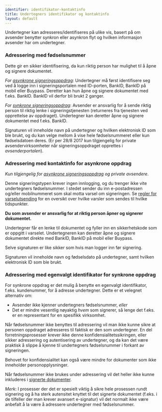 ```yaml
---
identifier: identifikator-kontaktinfo
title: Undertegners identifikator og kontaktinfo
layout: default
---
```


Undertegner kan adresseres/identifiseres på ulike vis, basert på om avsender benytter synkron eller asynkron flyt og hvilken informasjon avsender har om undertegner.

### Adressering med fødselsnummer

Dette gir en sikker identifisering, da kun riktig person har mulighet til å åpne og signere dokumentet.

_For [asynkrone signeringsoppdrag](#asynkrone-signeringsoppdrag)_: Undertegner må først identifisere seg ved å logge inn i signeringsportalen med ID-porten, BankID, BankID på mobil eller Buypass. Deretter kan hun åpne og signere dokumentet med f.eks. BankID. BankID vil derfor bli brukt 2 ganger.

_For [synkrone signeringsoppdrag](#synkrone-signeringsoppdrag)_: Avsender er ansvarlig for å sende riktig person til riktig lenke i signeringstjenesten (returneres fra tjenesten ved opprettelse av oppdraget). Undertegner kan deretter åpne og signere dokumentet med f.eks. BankID.

Signaturen vil inneholde navn på undertegner og hvilken elektronisk ID som ble brukt, og du kan velge mellom å vise hele fødselsnummeret eller kun fødselsdatoen deres. (Er per 28/8 2017 kun tilgjengelig for private avsendervirksomheter når signeringsoppdraget opprettes i _avsenderportalen_).


### Adressering med kontaktinfo for asynkrone oppdrag

_Kun tilgjengelig for [asynkrone signeringsoppdrag](#asynkrone-signeringsoppdrag) og private avsendere_.

Denne signeringstypen krever ingen innlogging, og du trenger ikke vite undertegners fødselsnummer. I stedet sender du inn e-postadressen og/eller mobilnummeret som skal motta varsel om signeringen. Se [regler for varselutsending](#regler-for-utsending) for en oversikt over hvilke varsler som sendes til hvilke tidspunkter.

**Du som avsender er ansvarlig for at riktig person åpner og signerer dokumentet.**

Undertegner får en lenke til dokumentet og fyller inn en sikkerhetskode som er oppgitt i varselet. Undertegneren kan deretter åpne og signere dokumentet direkte med BankID, BankID på mobil eller Buypass.

Selve signaturen er like sikker som hvis man logger inn før signering.

Signaturen vil inneholde navn og fødselsdato på undertegner, samt hvilken elektronisk ID som ble brukt.


### Adressering med egenvalgt identifikator for synkrone oppdrag

For synkrone oppdrag er det mulig å benytte en egenvalgt identifikator, f.eks. kundenummer, for å adresse undertegner. Dette er et velegnet alternativ om:

- Avsender ikke kjenner undertegners fødselsnummer, _eller_
- Det er mindre vesentlig nøyaktig _hvem_ som signerer, så lenge det f.eks. er en representant for en spesifikk virksomhet.

Når fødselsnummer ikke benyttes til adressering vil man ikke kunne sikre at personen oppdraget adresseres til faktisk er den som undertegner. En del forretningsprosesser krever ikke denne konfidensialitetssikringen, eller sikker adressering og autentisering av undertegner, og da kan det være praktisk å slippe å kjenne til undertegners fødselsnummer i forkant av signeringen.

Behovet for konfidensialitet kan også være mindre for dokumenter som ikke inneholder personopplysninger.

Når fødselsnummer ikke brukes under adressering vil det heller ikke kunne inkluderes i [signerte dokumenter](#undertegners-identifikator).

_Merk_: I prosesser der det er spesielt viktig å sikre hele prosessen rundt signering og å ha sterk autensitet knyttet til det signerte dokumentet (f.eks. i de tilfeller der man krever avansert e-signatur) vil det normalt ikke være anbefalt å la være å adressere undertegner med fødselsnummer. 
